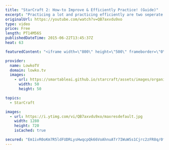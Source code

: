 ```yaml
---
title: "StarCraft 2: How-to Improve & Efficiently Practice! (Guide)"
excerpt: "Practicing a lot and practicing efficiently are two seperate things. In this video I go over how I improve in StarCraft 2, and how to make the most of your practice time.  The basic idea is to have a certain goal in mind when playing the game. A lot of people complain that they have a hard time laddering"
originalUrl: https://youtube.com/watch?v=QB7axvdu9xo
type: video
price: Free
length: PT14M56S
publishedDateTime: 2015-06-22T13:45:37Z
heat: 63

featuredContent: "<iframe width=\"800\" height=\"500\" frameborder=\"0\" src=\"https://www.youtube.com/embed/QB7axvdu9xo\" allow=\"accelerometer; autoplay; encrypted-media; gyroscope; picture-in-picture\" allowfullscreen></iframe>"

provider:
  name: LowkoTV
  domain: lowko.tv
  images:
    - url: https://smartableai.github.io/starcraft/assets/images/organizations/lowko.tv-50x50.jpg
      width: 50
      height: 50

topics:
  - StarCraft

images:
  - url: https://i.ytimg.com/vi/QB7axvdu9xo/maxresdefault.jpg
    width: 1280
    height: 720
    isCached: true

secured: "Em1ivR0oKm7R5ldFUDRLysHwqcpQk66VoAhnuATr7IWuWSs1Cjrc2zFR8q/0f+aBlpGa9j/+YMOu+uY5C61BIzytv0BJ4I0B7PdB4AylZOrOC3fAKo7/ShA3Y0aSEbdGvpjxDjk3ion/bDNZHIq0dwHQBxp+VeUYuqyBY56KJqxs0167+rOANMNxPcytqaXVAipEm9Hmh49lGwj6JbByU5GRERM/NY7xGUpMb62O4ibwfmiFiXa8SDX4QdSDVYZGm7sQlHptj5yOgO5skLrX7CSfxZwH/vh1/dvbcnXRCZxPhnSUXHTFpvdUoC6LUfiAUVztlejeEjvXC4ToeWpL1v5sAi9NFR14Bh5mEv/PPJdO76QFCZoSQIW9FAGXH2AtivF+AjuOROj+I9hBLNoOTA==;3wXYQ8Lqd8LKNJF5VsD9ng=="
---
```


